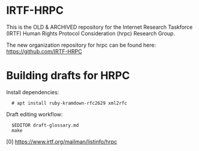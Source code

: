 # IRTF-HRPC
This is the OLD & ARCHIVED repository for the Internet Research Taskforce (IRTF) Human Rights Protocol Consideration (hrpc) Research Group.

The new organization repository for hrpc can be found here: https://github.com/IRTF-HRPC

# Building drafts for HRPC

Install dependencies:

      # apt install ruby-kramdown-rfc2629 xml2rfc

Draft editing workflow:

      $EDITOR draft-glossary.md
      make


[0] https://www.irtf.org/mailman/listinfo/hrpc
